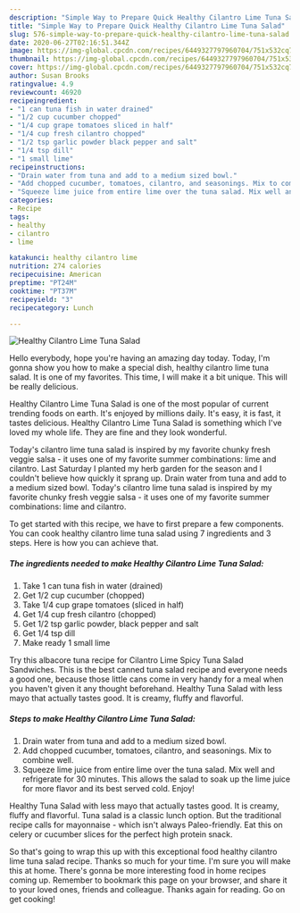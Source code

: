 ```yaml
---
description: "Simple Way to Prepare Quick Healthy Cilantro Lime Tuna Salad"
title: "Simple Way to Prepare Quick Healthy Cilantro Lime Tuna Salad"
slug: 576-simple-way-to-prepare-quick-healthy-cilantro-lime-tuna-salad
date: 2020-06-27T02:16:51.344Z
image: https://img-global.cpcdn.com/recipes/6449327797960704/751x532cq70/healthy-cilantro-lime-tuna-salad-recipe-main-photo.jpg
thumbnail: https://img-global.cpcdn.com/recipes/6449327797960704/751x532cq70/healthy-cilantro-lime-tuna-salad-recipe-main-photo.jpg
cover: https://img-global.cpcdn.com/recipes/6449327797960704/751x532cq70/healthy-cilantro-lime-tuna-salad-recipe-main-photo.jpg
author: Susan Brooks
ratingvalue: 4.9
reviewcount: 46920
recipeingredient:
- "1 can tuna fish in water drained"
- "1/2 cup cucumber chopped"
- "1/4 cup grape tomatoes sliced in half"
- "1/4 cup fresh cilantro chopped"
- "1/2 tsp garlic powder black pepper and salt"
- "1/4 tsp dill"
- "1 small lime"
recipeinstructions:
- "Drain water from tuna and add to a medium sized bowl."
- "Add chopped cucumber, tomatoes, cilantro, and seasonings. Mix to combine well."
- "Squeeze lime juice from entire lime over the tuna salad. Mix well and refrigerate for 30 minutes. This allows the salad to soak up the lime juice for more flavor and its best served cold. Enjoy!"
categories:
- Recipe
tags:
- healthy
- cilantro
- lime

katakunci: healthy cilantro lime 
nutrition: 274 calories
recipecuisine: American
preptime: "PT24M"
cooktime: "PT37M"
recipeyield: "3"
recipecategory: Lunch

---
```



![Healthy Cilantro Lime Tuna Salad](https://img-global.cpcdn.com/recipes/6449327797960704/751x532cq70/healthy-cilantro-lime-tuna-salad-recipe-main-photo.jpg)

Hello everybody, hope you're having an amazing day today. Today, I'm gonna show you how to make a special dish, healthy cilantro lime tuna salad. It is one of my favorites. This time, I will make it a bit unique. This will be really delicious.

Healthy Cilantro Lime Tuna Salad is one of the most popular of current trending foods on earth. It's enjoyed by millions daily. It's easy, it is fast, it tastes delicious. Healthy Cilantro Lime Tuna Salad is something which I've loved my whole life. They are fine and they look wonderful.

Today&#39;s cilantro lime tuna salad is inspired by my favorite chunky fresh veggie salsa - it uses one of my favorite summer combinations: lime and cilantro. Last Saturday I planted my herb garden for the season and I couldn&#39;t believe how quickly it sprang up. Drain water from tuna and add to a medium sized bowl. Today&#39;s cilantro lime tuna salad is inspired by my favorite chunky fresh veggie salsa - it uses one of my favorite summer combinations: lime and cilantro.


To get started with this recipe, we have to first prepare a few components. You can cook healthy cilantro lime tuna salad using 7 ingredients and 3 steps. Here is how you can achieve that.

<!--inarticleads1-->

##### The ingredients needed to make Healthy Cilantro Lime Tuna Salad:

1. Take 1 can tuna fish in water (drained)
1. Get 1/2 cup cucumber (chopped)
1. Take 1/4 cup grape tomatoes (sliced in half)
1. Get 1/4 cup fresh cilantro (chopped)
1. Get 1/2 tsp garlic powder, black pepper and salt
1. Get 1/4 tsp dill
1. Make ready 1 small lime


Try this albacore tuna recipe for Cilantro Lime Spicy Tuna Salad Sandwiches. This is the best canned tuna salad recipe and everyone needs a good one, because those little cans come in very handy for a meal when you haven&#39;t given it any thought beforehand. Healthy Tuna Salad with less mayo that actually tastes good. It is creamy, fluffy and flavorful. 

<!--inarticleads2-->

##### Steps to make Healthy Cilantro Lime Tuna Salad:

1. Drain water from tuna and add to a medium sized bowl.
1. Add chopped cucumber, tomatoes, cilantro, and seasonings. Mix to combine well.
1. Squeeze lime juice from entire lime over the tuna salad. Mix well and refrigerate for 30 minutes. This allows the salad to soak up the lime juice for more flavor and its best served cold. Enjoy!


Healthy Tuna Salad with less mayo that actually tastes good. It is creamy, fluffy and flavorful. Tuna salad is a classic lunch option. But the traditional recipe calls for mayonnaise - which isn&#39;t always Paleo-friendly. Eat this on celery or cucumber slices for the perfect high protein snack. 

So that's going to wrap this up with this exceptional food healthy cilantro lime tuna salad recipe. Thanks so much for your time. I'm sure you will make this at home. There's gonna be more interesting food in home recipes coming up. Remember to bookmark this page on your browser, and share it to your loved ones, friends and colleague. Thanks again for reading. Go on get cooking!
